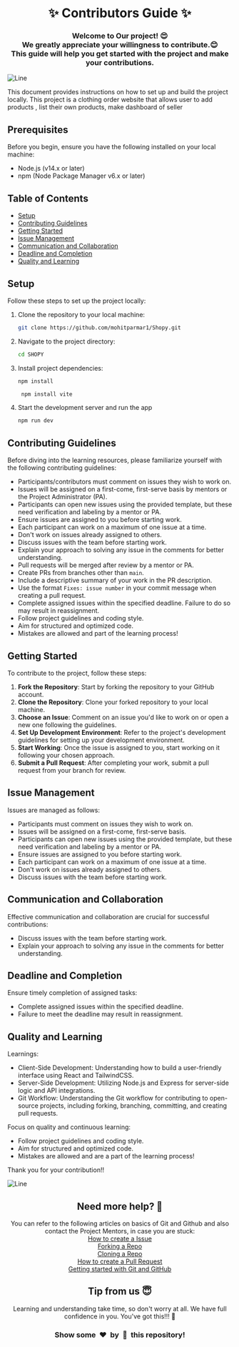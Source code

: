 <h1 align="center">✨ Contributors Guide ✨</h1>
<h3 align="center">Welcome to Our project! 😍<br> We greatly appreciate your willingness to contribute.😊 <br>This guide will help you get started with the project and make your contributions.</h3>

![Line](https://user-images.githubusercontent.com/85225156/171937799-8fc9e255-9889-4642-9c92-6df85fb86e82.gif)


This document provides instructions on how to set up and build the project locally.
This project is a clothing order website that allows user to add products , list their own products, make dashboard of seller

## Prerequisites

Before you begin, ensure you have the following installed on your local machine:

- Node.js (v14.x or later)
- npm (Node Package Manager v6.x or later)

## Table of Contents
- [Setup](#Setup)
- [Contributing Guidelines](#contributing-guidelines)
- [Getting Started](#getting-started)
- [Issue Management](#issue-management)
- [Communication and Collaboration](#communication-and-collaboration)
- [Deadline and Completion](#deadline-and-completion)
- [Quality and Learning](#quality-and-learning)

## Setup

Follow these steps to set up the project locally:

1. Clone the repository to your local machine:

   ```bash
   git clone https://github.com/mohitparmar1/Shopy.git
   ```

2. Navigate to the project directory:

   ```bash
   cd SHOPY
   ```
3. Install project dependencies:

   ```bash
   npm install
   ```

   ```bash
    npm install vite
    ```

4.  Start the development server and run the app

    ```bash
    npm run dev
    ```

## Contributing Guidelines

Before diving into the learning resources, please familiarize yourself with the following contributing guidelines:

- Participants/contributors must comment on issues they wish to work on.
- Issues will be assigned on a first-come, first-serve basis by mentors or the Project Administrator (PA).
- Participants can open new issues using the provided template, but these need verification and labeling by a mentor or PA.
- Ensure issues are assigned to you before starting work.
- Each participant can work on a maximum of one issue at a time.
- Don't work on issues already assigned to others.
- Discuss issues with the team before starting work.
- Explain your approach to solving any issue in the comments for better understanding.
- Pull requests will be merged after review by a mentor or PA.
- Create PRs from branches other than `main`.
- Include a descriptive summary of your work in the PR description.
- Use the format `Fixes: issue number` in your commit message when creating a pull request.
- Complete assigned issues within the specified deadline. Failure to do so may result in reassignment.
- Follow project guidelines and coding style.
- Aim for structured and optimized code.
- Mistakes are allowed and part of the learning process!

## Getting Started

To contribute to the project, follow these steps:

1. **Fork the Repository**: Start by forking the repository to your GitHub account.
2. **Clone the Repository**: Clone your forked repository to your local machine.
3. **Choose an Issue**: Comment on an issue you'd like to work on or open a new one following the guidelines.
4. **Set Up Development Environment**: Refer to the project's development guidelines for setting up your development environment.
5. **Start Working**: Once the issue is assigned to you, start working on it following your chosen approach.
6. **Submit a Pull Request**: After completing your work, submit a pull request from your branch for review.

## Issue Management

Issues are managed as follows:

- Participants must comment on issues they wish to work on.
- Issues will be assigned on a first-come, first-serve basis.
- Participants can open new issues using the provided template, but these need verification and labeling by a mentor or PA.
- Ensure issues are assigned to you before starting work.
- Each participant can work on a maximum of one issue at a time.
- Don't work on issues already assigned to others.
- Discuss issues with the team before starting work.

## Communication and Collaboration

Effective communication and collaboration are crucial for successful contributions:

- Discuss issues with the team before starting work.
- Explain your approach to solving any issue in the comments for better understanding.

## Deadline and Completion

Ensure timely completion of assigned tasks:

- Complete assigned issues within the specified deadline.
- Failure to meet the deadline may result in reassignment.

## Quality and Learning

Learnings:

- Client-Side Development: Understanding how to build a user-friendly interface using React and TailwindCSS.
- Server-Side Development: Utilizing Node.js and Express for server-side logic and API integrations.
- Git Workflow: Understanding the Git workflow for contributing to open-source projects, including forking, branching, committing, and creating pull requests.

Focus on quality and continuous learning:

- Follow project guidelines and coding style.
- Aim for structured and optimized code.
- Mistakes are allowed and are a part of the learning process!

Thank you for your contribution!!

![Line](https://user-images.githubusercontent.com/85225156/171937799-8fc9e255-9889-4642-9c92-6df85fb86e82.gif)

<h2 align="center">Need more help? 🤔</h1>
<p align="center">
  You can refer to the following articles on basics of Git and Github and also contact the Project Mentors, in case you are stuck: <br>
  <a href="https://help.github.com/en/desktop/contributing-to-projects/creating-an-issue-or-pull-request">How to create a Issue</a> <br>
  <a href="https://help.github.com/en/github/getting-started-with-github/fork-a-repo">Forking a Repo</a> <br>
  <a href="https://docs.github.com/en/get-started/quickstart/fork-a-repo#cloning-your-forked-repository">Cloning a Repo</a> <br>
  <a href="https://opensource.com/article/19/7/create-pull-request-github">How to create a Pull Request</a> <br>
  <a href="https://docs.github.com/get-started">Getting started with Git and GitHub</a> <br>
</p>

<h2 align="center">Tip from us 😇</h1>
<p align="center">Learning and understanding take time, so don't worry at all. We have full confidence in you. You've got this!!</b>! 💪</p>
<h3 align="center">Show some &nbsp;❤️&nbsp; by &nbsp;🌟&nbsp; this repository!</h3>

